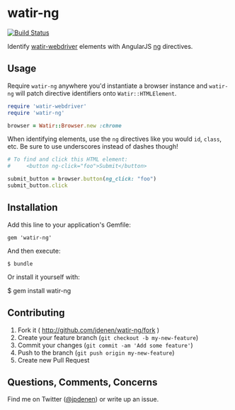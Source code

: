 # watir-ng
[![Build Status](https://travis-ci.org/jdenen/watir-ng.svg?branch=master)](https://travis-ci.org/jdenen/watir-ng)

Identify [watir-webdriver](http://github.com/watir/watir-webdriver) elements with AngularJS [ng](https://docs.angularjs.org/api/ng/directive) directives.

## Usage

Require `watir-ng` anywhere you'd instantiate a browser instance and `watir-ng` will patch directive identifiers onto `Watir::HTMLElement`.

```ruby
require 'watir-webdriver'
require 'watir-ng'

browser = Watir::Browser.new :chrome
```

When identifying elements, use the `ng` directives like you would `id`, `class`, etc. Be sure to use underscores instead of dashes though!

```ruby
# To find and click this HTML element:
#     <button ng-click="foo">Submit</button>

submit_button = browser.button(ng_click: "foo")
submit_button.click
```

## Installation

Add this line to your application's Gemfile:

    gem 'watir-ng'

And then execute:

    $ bundle

Or install it yourself with:

   $ gem install watir-ng

## Contributing

1. Fork it ( http://github.com/jdenen/watir-ng/fork )
2. Create your feature branch (`git checkout -b my-new-feature`)
3. Commit your changes (`git commit -am 'Add some feature'`)
4. Push to the branch (`git push origin my-new-feature`)
5. Create new Pull Request

## Questions, Comments, Concerns

Find me on Twitter ([@jpdenen](http://twitter.com/jpdenen)) or write up an issue.


